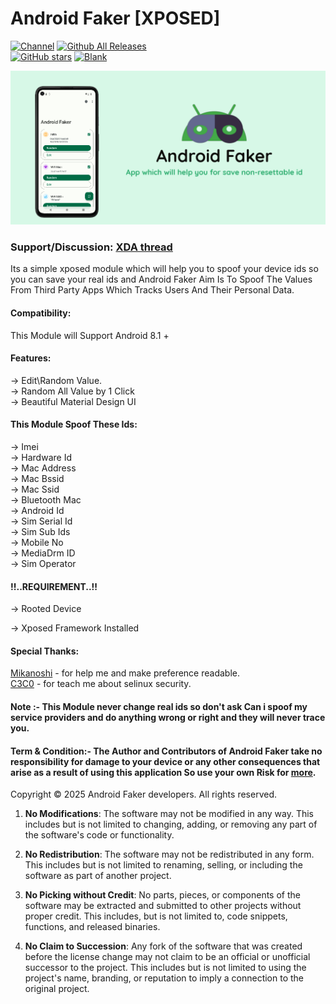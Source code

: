 # Android Faker [XPOSED]




[![Channel](https://img.shields.io/badge/Follow-Telegram-blue.svg?logo=telegram)](https://t.me/androidfakerofficial)
[![Github All Releases](https://img.shields.io/github/downloads/Android1500/AndroidFaker/total?label=Release)]()  
[![GitHub stars](https://img.shields.io/github/stars/Android1500/AndroidFaker)](https://github.com/Xposed-Modules-)
[![Blank](https://img.shields.io/github/downloads/Xposed-Modules-Repo/com.android1500.androidfaker/total?label=LSPosed%20Repo&logo=Android&style=flat&labelColor=F48FB1&logoColor=ffffff)](https://github.com/Xposed-Modules-Repo/com.android1500.androidfaker/releases)

![](https://github.com/Android1500/AndroidFaker/blob/main/banner.png) 




### Support/Discussion: [XDA thread](https://forum.xda-developers.com/t/app-xposed-5-0-11-x-android-faker-a-module-for-spoof-your-device.4284233/)

Its a simple xposed module which will help you to spoof your device ids so you can save your real ids and Android Faker Aim Is To Spoof The Values From Third Party Apps Which Tracks Users And Their Personal Data.



#### Compatibility:

This Module will Support Android 8.1 +  

#### Features:

-> Edit\Random Value. <br />
-> Random All Value by 1 Click <br />
-> Beautiful Material Design UI  <br /> 

#### This Module Spoof These Ids: 

-> Imei <br />
-> Hardware Id<br />
-> Mac Address <br />
-> Mac Bssid <br />
-> Mac Ssid <br />
-> Bluetooth Mac<br />
-> Android Id <br />
-> Sim Serial Id <br />
-> Sim Sub Ids <br />
-> Mobile No  <br />
-> MediaDrm ID  <br />
-> Sim Operator  <br />

#### !!..REQUIREMENT..!!

-> Rooted Device <br />

-> Xposed Framework Installed<br />


#### Special Thanks:


[Mikanoshi](https://github.com/Mikanoshi) - for help me and make preference readable. <br />
[C3C0](https://github.com/C3C0) - for teach me about selinux security. <br />

#### Note :-  This Module never change real ids so don't ask Can i spoof my service providers and do anything wrong or right and they will never trace you. 

#### Term & Condition:- The Author and Contributors of Android Faker take no responsibility for damage to your device or any other consequences that arise as a result of using this application So use your own Risk for [more](https://github.com/Android1500/Privacy-policy/blob/main/README.md).


Copyright © 2025 Android Faker developers. All rights reserved.

1. **No Modifications**: The software may not be modified in any way. This includes but is not limited to changing, adding, or removing any part of the software's code or functionality.

2. **No Redistribution**: The software may not be redistributed in any form. This includes but is not limited to renaming, selling, or including the software as part of another project.

3. **No Picking without Credit**: No parts, pieces, or components of the software may be extracted and submitted to other projects without proper credit. This includes, but is not limited to, code snippets, functions, and released binaries.

4. **No Claim to Succession**: Any fork of the software that was created before the license change may not claim to be an official or unofficial successor to the project. This includes but is not limited to using the project's name, branding, or reputation to imply a connection to the original project.

